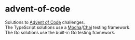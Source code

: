 # advent-of-code

Solutions to [Advent of Code](https://adventofcode.com/2020/about) challenges.  
The TypeScript solutions use a [Mocha](https://mochajs.org/)/[Chai](https://www.chaijs.com/) testing framework.  
The Go solutions use the built-in Go testing framework. 
